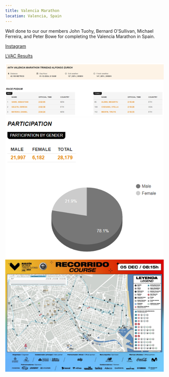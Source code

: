 ```yaml
---
title: Valencia Marathon
location: Valencia, Spain
---
```


Well done to our our members John Tuohy, Bernard O'Sullivan, Michael Ferreira, and Peter Bowe for completing the Valencia Marathon in Spain.

<a href="https://www.instagram.com/p/DDDTDdQuviB/?img_index=1" target="_blank" rel="noopener noreferrer">Instagram</a>

<a href="/_races/2024-12-01-Valencia-Marathon/" target="_blank" rel="noopener noreferrer">LVAC Results</a>

<img src="/assets/images/races/2024/2024-12-01_valencia_stats_01.png" class="img-fluid" alt="Stats">

<img src="/assets/images/races/2024/2024-12-01_valencia_stats_02.png" class="img-fluid" alt="Stats">

<img src="/assets/images/races/2024/2024-12-01_valencia_recorrido.jpg" class="img-fluid" alt="Recorrido">
